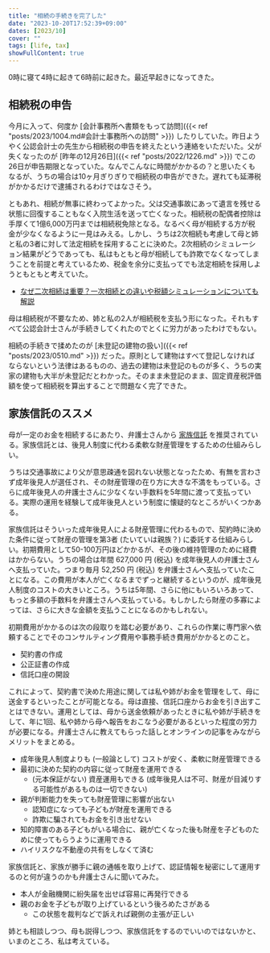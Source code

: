 ```yaml
---
title: "相続の手続きを完了した"
date: "2023-10-20T17:52:39+09:00"
dates: [2023/10]
cover: ""
tags: [life, tax]
showFullContent: true
---
```


0時に寝て4時に起きて6時前に起きた。最近早起きになってきた。

## 相続税の申告

今月に入って、何度か [会計事務所へ書類をもって訪問]({{< ref "posts/2023/1004.md#会計士事務所への訪問" >}}) したりしていた。昨日ようやく公認会計士の先生から相続税の申告を終えたという連絡をいただいた。父が失くなったのが [昨年の12月26日]({{< ref "posts/2022/1226.md" >}}) でこの26日が申告期限となっていた。なんでこんなに時間がかかるの？と思いたくもなるが、うちの場合は10ヶ月ぎりぎりで相続税の申告ができた。遅れても延滞税がかかるだけで逮捕されるわけではなさそう。

ともあれ、相続が無事に終わってよかった。父は交通事故にあって遺言を残せる状態に回復することもなく入院生活を送って亡くなった。相続税の配偶者控除は手厚くて1億6,000万円までは相続税免除となる。なるべく母が相続する方が税金が少なくなるように一見はみえる。しかし、うちは2次相続も考慮して母と姉と私の3者に対して法定相続を採用することに決めた。2次相続のシミュレーション結果がどうであっても、私はもともと母が相続しても詐欺でなくなってしまうことを前提と考えているため、税金を余分に支払ってでも法定相続を採用しようともともと考えていた。

* [なぜ二次相続は重要？一次相続との違いや税額シミュレーションについても解説](https://legacy.ne.jp/knowledge/now/souzoku/524-nijisouzoku-ichijisouzoku-chigai-kaisetsu/)

母は相続税が不要なため、姉と私の2人が相続税を支払う形になった。それもすべて公認会計士さんが手続きしてくれたのでとくに労力があったわけでもない。

相続の手続きで揉めたのが [未登記の建物の扱い]({{< ref "posts/2023/0510.md" >}}) だった。原則として建物はすべて登記しなければならないという法律はあるものの、過去の建物は未登記のものが多く、うちの実家の建物も大半が未登記だとわかった。そのまま未登記のまま、固定資産税評価額を使って相続税を算出することで問題なく完了できた。

## 家族信託のススメ

母が一定のお金を相続するにあたり、弁護士さんから [家族信託](https://kazokushintaku.org/whats/) を推奨されている。家族信託とは、後見人制度に代わる柔軟な財産管理をするための仕組みらしい。

うちは交通事故により父が意思疎通を図れない状態となったため、有無を言わさず成年後見人が選任され、その財産管理の在り方に大きな不満をもっている。さらに成年後見人の弁護士さんに少なくない手数料を5年間に渡って支払っている。実際の運用を経験して成年後見人という制度に懐疑的なところがいくつかある。

家族信託はそういった成年後見人による財産管理に代わるもので、契約時に決めた条件に従って財産の管理を第3者 (たいていは親族？) に委託する仕組みらしい。初期費用として50-100万円ほどかかるが、その後の維持管理のために経費はかからない。うちの場合は年間 627,000 円 (税込) を成年後見人の弁護士さんへ支払っていた。つまり毎月 52,250 円 (税込) を弁護士さんへ支払っていたことになる。この費用が本人が亡くなるまでずっと継続するというのが、成年後見人制度のコストの大きいところ。うちは5年間、さらに他にもいろいろあって、もっと多額の手数料を弁護士さんへ支払っている。もしかしたら財産の多寡によっては、さらに大きな金額を支払うことになるのかもしれない。

初期費用がかかるのは次の段取りを踏む必要があり、これらの作業に専門家へ依頼することでそのコンサルティング費用や事務手続き費用がかかるとのこと。

* 契約書の作成
* 公正証書の作成
* 信託口座の開設

これによって、契約書で決めた用途に関しては私や姉がお金を管理をして、母に送金するといったことが可能となる。母は直接、信託口座からお金を引き出すことはできない。運用としては、母から送金依頼があったときに私や姉が手続きをして、年に1回、私や姉から母へ報告をおこなう必要があるといった程度の労力が必要になる。弁護士さんに教えてもらった話しとオンラインの記事をみながらメリットをまとめる。

* 成年後見人制度よりも (一般論として) コストが安く、柔軟に財産管理できる
* 最初に決めた契約の内容に従って財産を運用できる
  * (元本保証がない) 資産運用もできる (成年後見人は不可、財産が目減りする可能性があるものは一切できない)
* 親が判断能力を失っても財産管理に影響が出ない
  * 認知症になっても子どもが財産を運用できる
  * 詐欺に騙されてもお金を引き出せない
* 知的障害のある子どもがいる場合に、親が亡くなった後も財産を子どものために使ってもらうように運用できる
* ハイリスクな不動産の共有をしなくて済む

家族信託と、家族が勝手に親の通帳を取り上げて、認証情報を秘密にして運用するのと何が違うのかも弁護士さんに聞いてみた。

* 本人が金融機関に紛失届を出せば容易に再発行できる
* 親のお金を子どもが取り上げているという後ろめたさがある
  * この状態を裁判などで訴えれば親側の主張が正しい

姉とも相談しつつ、母も説得しつつ、家族信託をするのでいいのではないかと、いまのところ、私は考えている。
